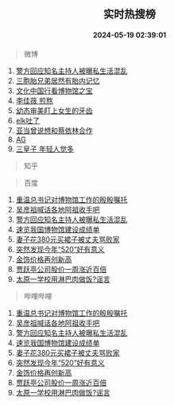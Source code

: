 <div align="center"><h2>实时热搜榜</h2><h4>2024-05-19 02:39:01</h4></div>

> 微博  

1. [警方回应知名主持人被曝私生活混乱](https://s.weibo.com/weibo?q=%23%E8%AD%A6%E6%96%B9%E5%9B%9E%E5%BA%94%E7%9F%A5%E5%90%8D%E4%B8%BB%E6%8C%81%E4%BA%BA%E8%A2%AB%E6%9B%9D%E7%A7%81%E7%94%9F%E6%B4%BB%E6%B7%B7%E4%B9%B1%23&t=31&band_rank=1&Refer=top)<br />
2. [三胞胎兄弟居然有胎内记忆](https://s.weibo.com/weibo?q=%23%E4%B8%89%E8%83%9E%E8%83%8E%E5%85%84%E5%BC%9F%E5%B1%85%E7%84%B6%E6%9C%89%E8%83%8E%E5%86%85%E8%AE%B0%E5%BF%86%23&t=31&band_rank=2&Refer=top)<br />
3. [文化中国行看博物馆之宝](https://s.weibo.com/weibo?q=%23%E6%96%87%E5%8C%96%E4%B8%AD%E5%9B%BD%E8%A1%8C%E7%9C%8B%E5%8D%9A%E7%89%A9%E9%A6%86%E4%B9%8B%E5%AE%9D%23&t=31&band_rank=3&Refer=top)<br />
4. [李佳薇 煎熬](https://s.weibo.com/weibo?q=%E6%9D%8E%E4%BD%B3%E8%96%87%20%E7%85%8E%E7%86%AC&t=31&band_rank=4&Refer=top)<br />
5. [幼态审美盯上女生的牙齿](https://s.weibo.com/weibo?q=%23%E5%B9%BC%E6%80%81%E5%AE%A1%E7%BE%8E%E7%9B%AF%E4%B8%8A%E5%A5%B3%E7%94%9F%E7%9A%84%E7%89%99%E9%BD%BF%23&t=31&band_rank=5&Refer=top)<br />
6. [elk吐了](https://s.weibo.com/weibo?q=elk%E5%90%90%E4%BA%86&t=31&band_rank=6&Refer=top)<br />
7. [亚当曾说想和蔡依林合作](https://s.weibo.com/weibo?q=%23%E4%BA%9A%E5%BD%93%E6%9B%BE%E8%AF%B4%E6%83%B3%E5%92%8C%E8%94%A1%E4%BE%9D%E6%9E%97%E5%90%88%E4%BD%9C%23&t=31&band_rank=7&Refer=top)<br />
8. [AG](https://s.weibo.com/weibo?q=AG&t=31&band_rank=8&Refer=top)<br />
9. [三皇子 年轻人觉多](https://s.weibo.com/weibo?q=%E4%B8%89%E7%9A%87%E5%AD%90%20%E5%B9%B4%E8%BD%BB%E4%BA%BA%E8%A7%89%E5%A4%9A&t=31&band_rank=9&Refer=top)<br />

> 知乎  


> 百度  

1. [重温总书记对博物馆工作的殷殷嘱托](https://www.baidu.com/s?wd=%E9%87%8D%E6%B8%A9%E6%80%BB%E4%B9%A6%E8%AE%B0%E5%AF%B9%E5%8D%9A%E7%89%A9%E9%A6%86%E5%B7%A5%E4%BD%9C%E7%9A%84%E6%AE%B7%E6%AE%B7%E5%98%B1%E6%89%98&sa=fyb_news&rsv_dl=fyb_news)<br />
2. [吴彦祖喊话各地阿祖收手吧](https://www.baidu.com/s?wd=%E5%90%B4%E5%BD%A6%E7%A5%96%E5%96%8A%E8%AF%9D%E5%90%84%E5%9C%B0%E9%98%BF%E7%A5%96%E6%94%B6%E6%89%8B%E5%90%A7&sa=fyb_news&rsv_dl=fyb_news)<br />
3. [警方回应知名主持人被曝私生活混乱](https://www.baidu.com/s?wd=%E8%AD%A6%E6%96%B9%E5%9B%9E%E5%BA%94%E7%9F%A5%E5%90%8D%E4%B8%BB%E6%8C%81%E4%BA%BA%E8%A2%AB%E6%9B%9D%E7%A7%81%E7%94%9F%E6%B4%BB%E6%B7%B7%E4%B9%B1&sa=fyb_news&rsv_dl=fyb_news)<br />
4. [速览我国博物馆建设成绩单](https://www.baidu.com/s?wd=%E9%80%9F%E8%A7%88%E6%88%91%E5%9B%BD%E5%8D%9A%E7%89%A9%E9%A6%86%E5%BB%BA%E8%AE%BE%E6%88%90%E7%BB%A9%E5%8D%95&sa=fyb_news&rsv_dl=fyb_news)<br />
5. [妻子花380元买裙子被丈夫骂败家](https://www.baidu.com/s?wd=%E5%A6%BB%E5%AD%90%E8%8A%B1380%E5%85%83%E4%B9%B0%E8%A3%99%E5%AD%90%E8%A2%AB%E4%B8%88%E5%A4%AB%E9%AA%82%E8%B4%A5%E5%AE%B6&sa=fyb_news&rsv_dl=fyb_news)<br />
6. [突然发现今年“520”好有意义](https://www.baidu.com/s?wd=%E7%AA%81%E7%84%B6%E5%8F%91%E7%8E%B0%E4%BB%8A%E5%B9%B4%E2%80%9C520%E2%80%9D%E5%A5%BD%E6%9C%89%E6%84%8F%E4%B9%89&sa=fyb_news&rsv_dl=fyb_news)<br />
7. [金饰价格再创新高](https://www.baidu.com/s?wd=%E9%87%91%E9%A5%B0%E4%BB%B7%E6%A0%BC%E5%86%8D%E5%88%9B%E6%96%B0%E9%AB%98&sa=fyb_news&rsv_dl=fyb_news)<br />
8. [贾跃亭公司股价一周涨近百倍](https://www.baidu.com/s?wd=%E8%B4%BE%E8%B7%83%E4%BA%AD%E5%85%AC%E5%8F%B8%E8%82%A1%E4%BB%B7%E4%B8%80%E5%91%A8%E6%B6%A8%E8%BF%91%E7%99%BE%E5%80%8D&sa=fyb_news&rsv_dl=fyb_news)<br />
9. [太原一学校用淋巴肉做饭?谣言](https://www.baidu.com/s?wd=%E5%A4%AA%E5%8E%9F%E4%B8%80%E5%AD%A6%E6%A0%A1%E7%94%A8%E6%B7%8B%E5%B7%B4%E8%82%89%E5%81%9A%E9%A5%AD%3F%E8%B0%A3%E8%A8%80&sa=fyb_news&rsv_dl=fyb_news)<br />

> 哔哩哔哩  

1. [重温总书记对博物馆工作的殷殷嘱托](https://www.baidu.com/s?wd=%E9%87%8D%E6%B8%A9%E6%80%BB%E4%B9%A6%E8%AE%B0%E5%AF%B9%E5%8D%9A%E7%89%A9%E9%A6%86%E5%B7%A5%E4%BD%9C%E7%9A%84%E6%AE%B7%E6%AE%B7%E5%98%B1%E6%89%98&sa=fyb_news&rsv_dl=fyb_news)<br />
2. [吴彦祖喊话各地阿祖收手吧](https://www.baidu.com/s?wd=%E5%90%B4%E5%BD%A6%E7%A5%96%E5%96%8A%E8%AF%9D%E5%90%84%E5%9C%B0%E9%98%BF%E7%A5%96%E6%94%B6%E6%89%8B%E5%90%A7&sa=fyb_news&rsv_dl=fyb_news)<br />
3. [警方回应知名主持人被曝私生活混乱](https://www.baidu.com/s?wd=%E8%AD%A6%E6%96%B9%E5%9B%9E%E5%BA%94%E7%9F%A5%E5%90%8D%E4%B8%BB%E6%8C%81%E4%BA%BA%E8%A2%AB%E6%9B%9D%E7%A7%81%E7%94%9F%E6%B4%BB%E6%B7%B7%E4%B9%B1&sa=fyb_news&rsv_dl=fyb_news)<br />
4. [速览我国博物馆建设成绩单](https://www.baidu.com/s?wd=%E9%80%9F%E8%A7%88%E6%88%91%E5%9B%BD%E5%8D%9A%E7%89%A9%E9%A6%86%E5%BB%BA%E8%AE%BE%E6%88%90%E7%BB%A9%E5%8D%95&sa=fyb_news&rsv_dl=fyb_news)<br />
5. [妻子花380元买裙子被丈夫骂败家](https://www.baidu.com/s?wd=%E5%A6%BB%E5%AD%90%E8%8A%B1380%E5%85%83%E4%B9%B0%E8%A3%99%E5%AD%90%E8%A2%AB%E4%B8%88%E5%A4%AB%E9%AA%82%E8%B4%A5%E5%AE%B6&sa=fyb_news&rsv_dl=fyb_news)<br />
6. [突然发现今年“520”好有意义](https://www.baidu.com/s?wd=%E7%AA%81%E7%84%B6%E5%8F%91%E7%8E%B0%E4%BB%8A%E5%B9%B4%E2%80%9C520%E2%80%9D%E5%A5%BD%E6%9C%89%E6%84%8F%E4%B9%89&sa=fyb_news&rsv_dl=fyb_news)<br />
7. [金饰价格再创新高](https://www.baidu.com/s?wd=%E9%87%91%E9%A5%B0%E4%BB%B7%E6%A0%BC%E5%86%8D%E5%88%9B%E6%96%B0%E9%AB%98&sa=fyb_news&rsv_dl=fyb_news)<br />
8. [贾跃亭公司股价一周涨近百倍](https://www.baidu.com/s?wd=%E8%B4%BE%E8%B7%83%E4%BA%AD%E5%85%AC%E5%8F%B8%E8%82%A1%E4%BB%B7%E4%B8%80%E5%91%A8%E6%B6%A8%E8%BF%91%E7%99%BE%E5%80%8D&sa=fyb_news&rsv_dl=fyb_news)<br />
9. [太原一学校用淋巴肉做饭?谣言](https://www.baidu.com/s?wd=%E5%A4%AA%E5%8E%9F%E4%B8%80%E5%AD%A6%E6%A0%A1%E7%94%A8%E6%B7%8B%E5%B7%B4%E8%82%89%E5%81%9A%E9%A5%AD%3F%E8%B0%A3%E8%A8%80&sa=fyb_news&rsv_dl=fyb_news)<br />
